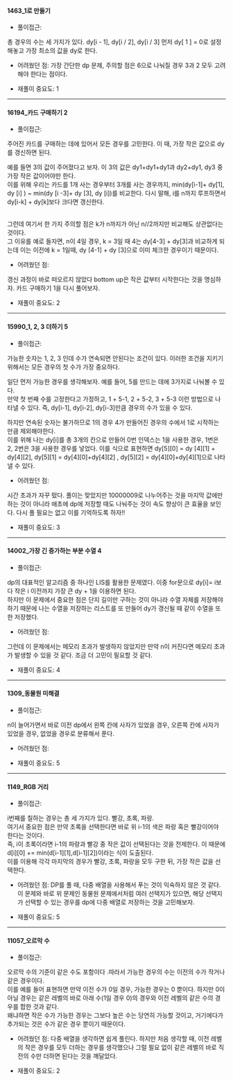 
#### 1463_1로 만들기
- 풀이접근: 
<p>
총 경우의 수는 세 가지가 있다. dy[i - 1], dy[i / 2], dy[i / 3] 먼저 dy[ 1 ] = 0로 설정해놓고 가장 최소의 값을 dy로 한다. 


- 어려웠던 점:
가장 간단한 dp 문제, 주의할 점은 6으로 나눠질 경우 3과 2 모두 고려해야 한다는 점이다. 

- 재풀이 중요도: 1

---------------------------------------

#### 16194_카드 구매하기 2

- 풀이접근: 
<p>
주어진 카드를 구매하는 데에 있어서 모든 경우를 고민한다. 이 때, 가장 작은 값으로 dy를 갱신하면 된다.<br>

예를 들면 3의 값이 주어졌다고 보자. 이 3의 값은 dy1+dy1+dy1과 dy2+dy1, dy3 중 가장 작은 값이어야만 한다.<br>
이를 위해 우리는 카드를 1개 사는 경우부터 3개를 사는 경우까지, min(dy[i-1]+ dy[1], dy [i] ) ~ min(dy [i -3]+ dy [3], dy [i])를 비교한다. 다시 말해, i를 n까지 루프하면서 dy[i-k] + dy[k]보다 크다면 갱신한다. 

<br> 그런데 여기서 한 가지 주의할 점은 k가 n까지가 아닌 n//2까지만 비교해도 상관없다는 것이다. <br> 그 이유를 예로 들자면, n이 4일 경우, k = 3일 때 4는 dy[4-3] + dy[3]과 비교하게 되는데 이는 이전에 k = 1일때, dy [4-1] + dy [3]으로 이미 체크한 경우이기 때문이다. 

- 어려웠던 점:

갱신 과정이 바로 떠오르지 않았다 bottom up은 작은 값부터 시작한다는 것을 명심하자. 카드 구매하기 1을 다시 풀어보자.

- 재풀이 중요도: 2


---------------------------------------

#### 15990_1, 2, 3 더하기 5

- 풀이접근: 
<p>
가능한 숫자는 1, 2, 3 인데 수가 연속되면 안된다는 조건이 있다. 이러한 조건을 지키기 위해서는 모든 경우의 첫 수가 가장 중요하다.<br> 

일단 먼저 가능한 경우를 생각해보자. 예를 들어, 5를 만드는 데에 3가지로 나눠볼 수 있다. <br>
만약 첫 번째 수를 고정한다고 가정하고, 1 + 5-1, 2 + 5-2, 3 + 5-3 이런 방법으로 나타낼 수 있다. 즉, dy[i-1], dy[i-2], dy[i-3]만큼 경우의 수가 있을 수 있다. <br>

하지만 연속된 숫자는 불가하므로 1의 경우 4가 만들어진 경우의 수에서 1로 시작하는 만큼 제외해야한다. <br>
이를 위해 나는 dy[i]를 총 3개의 칸으로 만들어 0번 인덱스는 1을 사용한 경우, 1번은 2, 2번은 3을 사용한 경우를 넣었다. 
이를 식으로 표현하면 dy[5][0] = dy [4][1] + dy[4][2], dy[5][1] = dy[4][0]+dy[4][2] , dy[5][2] = dy[4][0]+dy[4][1]으로 나타낼 수 있다.

- 어려웠던 점:

시간 초과가 자꾸 떴다. 풀이는 맞았지만 10000009로 나누어주는 것을 마지막 값에만 하는 것이 아니라 애초에 dp에 저장할 때도 나눠주는 것이 속도 향상이 큰 효율을 보인다. 다시 풀 필요는 없고 이를 기억하도록 하자!!

- 재풀이 중요도: 3

---------------------------------------

#### 14002_가장 긴 증가하는 부분 수열 4

- 풀이접근: 
<p>
dp의 대표적인 알고리즘 중 하나인 LIS를 활용한 문제였다. 이중 for문으로 dy[i]= i보다 작은 i 이전까지 가장 큰 dy + 1을 이용하면 된다.<br>
하지만 이 문제에서 중요한 점은 단지 길이만 구하는 것이 아니라 수열 자체를 저장해야 하기 때문에 나는 수열을 저장하는 리스트를 또 만들어 dy가 갱신될 때 같이 수열을 또한 저장했다.  


- 어려웠던 점:

그런데 이 문제에서는 메모리 초과가 발생하지 않았지만 만약 n이 커진다면 메모리 초과가 발생할 수 있을 것 같다. 조금 더 고민이 필요할 것 같다.

- 재풀이 중요도: 4


---------------------------------------

#### 1309_동물원 미해결

- 풀이접근: 
<p>
n이 늘어가면서 바로 이전 dp에서 왼쪽 칸에 사자가 있었을 경우, 오른쪽 칸에 사자가 있었을 경우, 없었을 경우로 분류해서 푼다.

- 어려웠던 점:



- 재풀이 중요도: 5



---------------------------------------

#### 1149_RGB 거리

- 풀이접근: 
<p>
i번째를 칠하는 경우는 총 세 가지가 있다. 빨강, 초록, 파랑.<br> 
여기서 중요한 점은 만약 초록을 선택한다면 바로 위 i-1의 색은 파랑 혹은 빨강이어야 한다는 것이다.<br>
즉, i이 초록이라면 i-1의 파랑과 빨강 중 작은 값이 선택된다는 것을 전제한다. 이 때문에 d[i][0] += min(d[i-1][1],d[i-1][2])이라는 식이 도출된다.<br>
이를 이용해 각각 마지막의 경우가 빨강, 초록, 파랑을 모두 구한 뒤, 가장 작은 값을 선택한다.   


- 어려웠던 점:
DP를 풀 때, 다중 배열을 사용해서 푸는 것이 익숙하지 않은 것 같다. 이 문제와 바로 위 문제인 동물원 문제에서처럼 여러 선택지가 있으면, 해당 선택지가 선택할 수 있는 경우를 dp에 다중 배열로 저장하는 것을 고민해보자.  

- 재풀이 중요도: 5

---------------------------------------

#### 11057_오르막 수

- 풀이접근: 
<p>
오르막 수의 기준이 같은 수도 포함이다 .따라서 가능한 경우의 수는 이전의 수가 작거나 같은 경우이다. 
<br>이를 예를 들어 표현하면 만약 이전 수가 0일 경우, 가능한 경우는 0 뿐이다. 하지만 0이 아닐 경우는 같은 레벨의 바로 아래 수(1일 경우 0)의 경우와 이전 레벨의 같은 수의 경우를 합한 것과 같다. 
<br> 왜냐하면 작은 수가 가능한 경우는 그보다 높은 수는 당연히 가능할 것이고, 거기에다가 추가되는 것은 수가 같은 경우 뿐이기 때문이다. 

- 어려웠던 점:
다중 배열을 생각하면 쉽게 풀린다. 하지만 처음 생각할 때, 이전 레벨의 작은 경우를 모두 더하는 경우를 생각했으나 그럴 필요 없이 같은 레벨의 바로 직전의 수만 더하면 된다는 것을 깨달았다. 

- 재풀이 중요도: 2